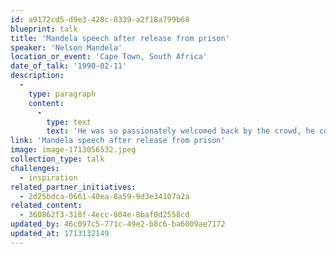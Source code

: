 ```yaml
---
id: a9172cd5-d9e3-428c-8339-a2f18a799b68
blueprint: talk
title: 'Mandela speech after release from prison'
speaker: 'Nelson Mandela'
location_or_event: 'Cape Town, South Africa'
date_of_talk: '1990-02-11'
description:
  -
    type: paragraph
    content:
      -
        type: text
        text: 'He was so passionately welcomed back by the crowd, he could speak to be heard until seven minutes of cheering finally subsided...'
link: 'Mandela speech after release from prison'
image: image-1713056532.jpeg
collection_type: talk
challenges:
  - inspiration
related_partner_initiatives:
  - 2d25bdca-0661-40ea-8a59-9d3e34107a2a
related_content:
  - 360862f3-318f-4ecc-804e-8baf0d2558cd
updated_by: 46c097c5-771c-49e2-b8c6-ba6009ae7172
updated_at: 1713132149
---
```

